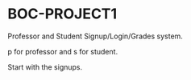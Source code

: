 # BOC-PROJECT1

Professor and Student Signup/Login/Grades system.

p for professor and s for student.

Start with the signups.